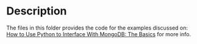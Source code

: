 # Description

The files in this folder provides the code for the examples discussed on: [How to Use Python to Interface With MongoDB: The Basics](https://realpython.com/blog/python/introduction-to-mongodb-and-python/) for more info.
